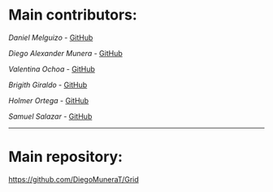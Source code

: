 # **Main contributors:**
*Daniel Melguizo* - [GitHub](https://github.com/DannyMelguizo)

*Diego Alexander Munera* - [GitHub](https://github.com/DiegoMuneraT)

*Valentina Ochoa* - [GitHub](https://github.com/vochoaa)

*Brigith Giraldo* - [GitHub](https://github.com/BrigithGiraldo)

*Holmer Ortega* - [GitHub](https://github.com/Ortegago3)

*Samuel Salazar* - [GitHub](https://github.com/sam-32)

*****

# **Main repository:**
https://github.com/DiegoMuneraT/Grid
